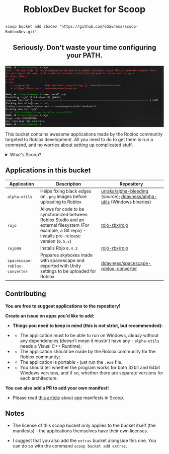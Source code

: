 <h1><p align = center>RobloxDev Bucket for Scoop</p></h1>

`scoop bucket add rbxdev 'https://github.com/ddavness/scoop-RobloxDev.git'`

<h2><p align = center>Seriously. Don't waste your time configuring your PATH.</p></h2>

<img align=center src="media/installDemo.png">

This bucket contains awesome applications made by the Roblox community targeted to Roblox development. All you need to do to get them is run a command, and no worries about setting up complicated stuff.

<details>
<summary>What's Scoop?</summary>

If you ever used Linux, Scoop will be familiar to you. Scoop is a CLI installer for Windows - and it can be used just like your local package manager: `apt/dpkg`, `dnf/yum`, `pacman`, etc.

It makes installing applications a whole level of degree easier. Instead of having to go through multiple installers, all you need to do is a couple commands.

Read more at https://scoop.sh

</details>

## Applications in this bucket

| Application | Description | Repository |
| ----------- | ----------- | ------ |
| `alpha-utils` | Helps fixing black edges on `.png` images before uploading to Roblox | [urraka/alpha-bleeding](https://github.com/urraka/alpha-bleeding) (source); [ddavness/alpha-utils](https://github.com/urraka/alpha-utils) (Windows binaries)
| `rojo` | Allows for code to be synchronized between Roblox Studio and an external filesystem (For example, a Git repo) - installs pre-release version (`0.5.x`) | [rojo-rbx/rojo](https://github.com/rojo-rbx/rojo) |
| `rojo04` | Installs Rojo `0.4.3` | [rojo-rbx/rojo](https://github.com/rojo-rbx/rojo) |
| `spacescape-roblox-converter` | Prepares skyboxes made with spacescape and exported with Unity settings to be uploaded for Roblox. | [ddavness/spacescape-roblox-converter](https://github.com/ddavness/spacescape-roblox-converter) |

## Contributing

**You are free to suggest applications to the repository!**

**Create an issue on apps you'd like to add:**

- **Things you need to keep in mind (this is not strict, but recommended):**

- - The application must to be able to run on Windows, *ideally* without any dependencies (doesn't mean it mustn't have any - `alpha-utils` needs a Visual C++ Runtime);

- - The application should be made by the Roblox community for the Roblox community;

- - The application is portable - just run the `.exe` file.

- - You should tell whether the program works for both 32bit and 64bit Windows versions, and if so, whether there are separate versions for each architecture.

**You can also add a PR to add your own manifest!**

- Please read [this article](https://github.com/lukesampson/scoop/wiki/App-Manifests) about app manifests in Scoop.

## Notes

- The license of this scoop bucket only applies to the bucket itself (the manifests) - the applications themselves have their own licenses.

- I suggest that you also add the `extras` bucket alongside this one. You can do so with the command `scoop bucket add extras`.
